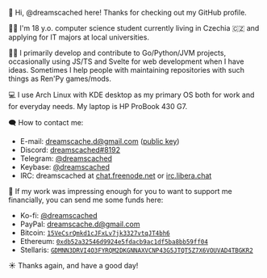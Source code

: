 👋 Hi, @dreamscached here! Thanks for checking out my GitHub profile.

🚶‍♂️ I'm 18 y.o. computer science student currently living in Czechia 🇨🇿 and 
applying for IT majors at local universities.

👨‍💻 I primarily develop and contribute to Go/Python/JVM projects, occasionally
using JS/TS and Svelte for web development when I have ideas. Sometimes I
help people with maintaining repositories with such things as Ren'Py games/mods.

💻 I use Arch Linux with KDE desktop as my primary OS both for work and for
everyday needs. My laptop is HP ProBook 430 G7.

🗨️ How to contact me:
* E-mail: [dreamscache.d@gmail.com](mailto:dreamscache.d@gmail.com) ([public key](https://keybase.io/dreamscached/pgp_keys.asc?fingerprint=ae39038b1919251725528100d09ed7e7a8598cf9))
* Discord: [dreamscached#8192](https://discordapp.com/users/774497873894834189)
* Telegram: [@dreamscached](https://t.me/dreamscached)
* Keybase: [@dreamscached](https://keybase.io/dreamscached)
* IRC: dreamscached at [chat.freenode.net](https://webchat.freenode.net) or [irc.libera.chat](https://web.libera.chat)

🤑 If my work was impressing enough for you to want to support me financially,
you can send me some funds here:
* Ko-fi: [@dreamscached](https://ko-fi.com/dreamscached)
* PayPal: [dreamscache.d@gmail.com](https://paypal.me/dreamscached)
* Bitcoin: [`15VeCsrQmkd1cJFxLv7jk3327vtqJT4bh6`](https://www.blockchain.com/btc/address/15VeCsrQmkd1cJFxLv7jk3327vtqJT4bh6)
* Ethereum: [`0xdb52a32546d9924e5fdacb9ac1df5ba8bb59ff04`](https://etherscan.io/address/0xdb52a32546d9924e5fdacb9ac1df5ba8bb59ff04)
* Stellaris: [`GDMNN3DRVI4O3FYRQM2DKGNNAXVCNP43G5JTQT5Z7X6VOUVAD4TBGKR2`](https://stellarchain.io/address/GDMNN3DRVI4O3FYRQM2DKGNNAXVCNP43G5JTQT5Z7X6VOUVAD4TBGKR2)

☀️ Thanks again, and have a good day!
